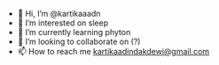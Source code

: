 - 👋 Hi, I’m @kartikaaadn
- 👀 I’m interested on sleep
- 🌱 I’m currently learning phyton
- 💞️ I’m looking to collaborate on (?) 
- 📫 How to reach me kartikaadindakdewi@gmail.com

<!---
kartikaaadn/kartikaaadn is a ✨ special ✨ repository because its `README.md` (this file) appears on your GitHub profile.
You can click the Preview link to take a look at your changes.
--->

